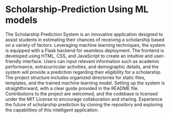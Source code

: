 # Scholarship-Prediction Using ML models

The Scholarship Prediction System is an innovative application designed to assist students in estimating their chances of receiving a scholarship based on a variety of factors. Leveraging machine learning techniques, the system is equipped with a Flask backend for seamless deployment. The frontend is developed using HTML, CSS, and JavaScript to create an intuitive and user-friendly interface. Users can input relevant information such as academic performance, extracurricular activities, and demographic details, and the system will provide a prediction regarding their eligibility for a scholarship. The project structure includes organized directories for static files, templates, and the trained machine learning model. Setting up the system is straightforward, with a clear guide provided in the README file. Contributions to the project are welcomed, and the codebase is licensed under the MIT License to encourage collaboration and sharing. Experience the future of scholarship prediction by cloning the repository and exploring the capabilities of this intelligent application.
  
